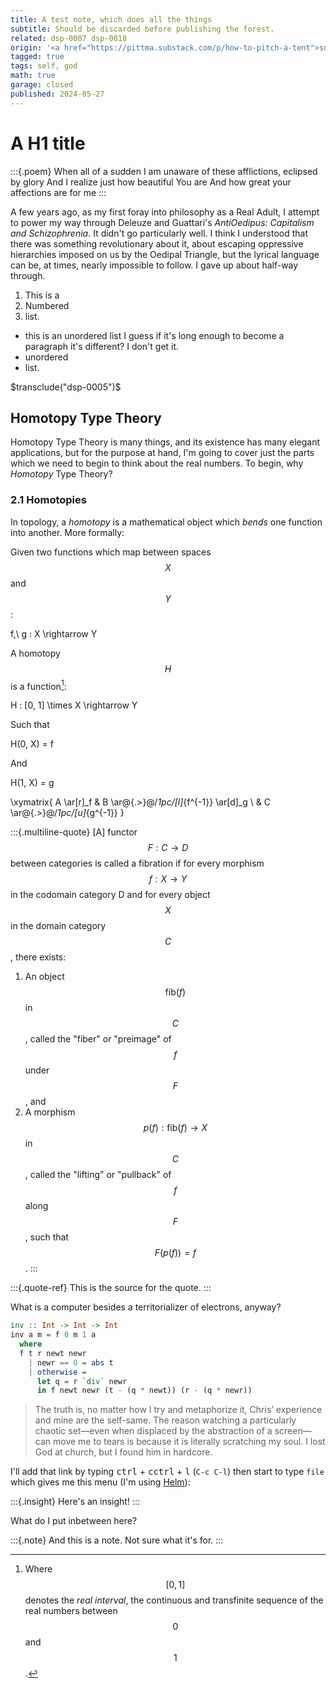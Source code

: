 ```yaml
---
title: A test note, which does all the things
subtitle: Should be discarded before publishing the forest.
related: dsp-0007 dsp-0018
origin: '<a href="https://pittma.substack.com/p/how-to-pitch-a-tent">substack</a>'
tagged: true
tags: self, god
math: true
garage: closed
published: 2024-05-27
---
```


# A H1 title

:::{.poem}
When all of a sudden
I am unaware of these afflictions, eclipsed by glory
And I realize just how beautiful You are
And how great your affections are for me
:::

<span class="para-begin">A few years ago</span>, as my first foray
into philosophy as a Real Adult, I attempt to power my way through
Deleuze and Guattari's _AntiOedipus: Capitalism and Schizophrenia_. It
didn't go particularly well. I think I understood that there was
something revolutionary about it, about escaping oppressive
hierarchies imposed on us by the Oedipal Triangle, but the lyrical
language can be, at times, nearly impossible to follow. I gave up
about half-way through.

1. This is a
1. Numbered
1. list.

* this is an unordered list I guess if it's long enough to become a
  paragraph it's different? I don't get it.
* unordered
* list.

$transclude("dsp-0005")$

## Homotopy Type Theory

Homotopy Type Theory is many things, and its existence has many
elegant applications, but for the purpose at hand, I'm going to cover
just the parts which we need to begin to think about the real
numbers. To begin, why _Homotopy_ Type Theory?

### 2.1 Homotopies

In topology, a _homotopy_ is a mathematical object which _bends_ one
function into another. More formally:

Given two functions which map between spaces $$X$$ and $$Y$$:

$$$$
f,\ g : X \rightarrow Y
$$$$

A homotopy $$H$$ is a function[^ri]:

[^ri]: Where $$[0, 1]$$ denotes the _real interval_, the continuous
      and transfinite sequence of the real numbers between $$0$$ and
      $$1$$.


$$$$
H : [0, 1] \times X \rightarrow Y
$$$$


Such that

$$$$
H(0, X) = f
$$$$

And

$$$$
H(1, X) = g
$$$$

$$$$
\xymatrix{
  A \ar[r]_f & B \ar@{.>}@/_1pc/[l]_{f^{-1}} \ar[d]_g \\
  & C \ar@{.>}@/_1pc/[u]_{g^{-1}}
}
$$$$

:::{.multiline-quote}
[A] functor $$F: C \to D$$ between categories is called a fibration if
for every morphism $$f: X \to Y$$ in the codomain category D and for
every object $$X$$ in the domain category $$C$$, there exists:

1. An object $$\text{fib}(f)$$ in $$C$$, called the "fiber" or "preimage"
   of $$f$$ under $$F$$, and
1. A morphism $$p(f): \text{fib}(f) \to X$$ in $$C$$, called the 
   "lifting" or "pullback" of $$f$$ along $$F$$, such that $$F(p(f)) = f$$.
:::

:::{.quote-ref}
This is the source for the quote.
:::


<p class="pull">What is a computer besides a territorializer of
electrons, anyway?</p>

```haskell
inv :: Int -> Int -> Int
inv a m = f 0 m 1 a
  where
  f t r newt newr
    | newr == 0 = abs t
    | otherwise =
      let q = r `div` newr
      in f newt newr (t - (q * newt)) (r - (q * newr))
```

> The truth is, no matter how I try and metaphorize it, Chris’
> experience and mine are the self-same. The reason watching a
> particularly chaotic set—even when displaced by the abstraction of a
> screen—can move me to tears is because it is literally scratching my
> soul. I lost God at church, but I found him in hardcore.

I'll add that link by typing <kbd>ctrl</kbd> +
<kbd>c</kbd><kbd>ctrl</kbd> + <kbd>l</kbd> (`C-c C-l`) then start to
type `file` which gives me this menu (I'm using
[Helm](https://emacs-helm.github.io/helm/)):

:::{.insight}
Here's an insight!
:::

What do I put inbetween here?

:::{.note}
And this is a note. Not sure what it's for.
:::
